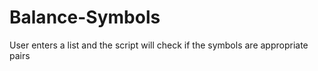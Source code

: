 # Balance-Symbols
User enters a list and the script will check if the symbols are appropriate pairs
